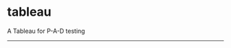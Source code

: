 tableau
=======

A Tableau for P-A-D testing
 
 
 
------------------------------------------------------------------------------------------------------------------